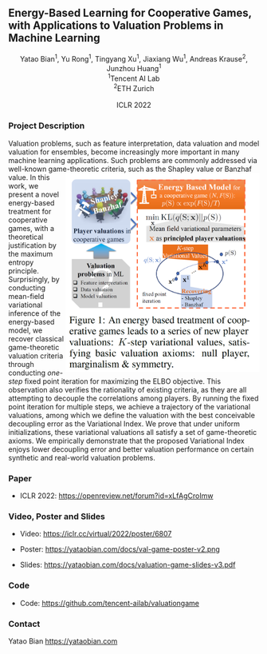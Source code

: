 ## Energy-Based Learning for Cooperative Games, with Applications to Valuation Problems in Machine Learning

<center>
  Yatao Bian<sup>1</sup>, Yu Rong<sup>1</sup>, Tingyang Xu<sup>1</sup>,  Jiaxiang Wu<sup>1</sup>, Andreas Krause<sup>2</sup>, Junzhou Huang<sup>1</sup> <br>
<sup>1</sup>Tencent AI Lab <br>
<sup>2</sup>ETH Zurich <br>
<br>
ICLR 2022
</center>


### Project Description

Valuation problems, such as  feature interpretation, data valuation and model valuation for ensembles, become increasingly more important in many machine learning applications.  Such problems are commonly addressed via  well-known game-theoretic criteria,  such as the Shapley value or Banzhaf value.
<img src="overview.png" alt="Overview of variational values" style="float:right;width:390px;"/>
In this work, we present a novel energy-based treatment for cooperative games, with a theoretical justification by the maximum entropy principle.  Surprisingly, by conducting mean-field variational inference of the energy-based model, we recover classical game-theoretic valuation criteria
through conducting _one-step_ fixed point iteration for maximizing the ELBO objective.  This observation also verifies the rationality of existing criteria, as they are all attempting to decouple the correlations among  players. By running the fixed point iteration for multiple steps, we achieve a trajectory of the variational  valuations,  among which we define the valuation with the best conceivable decoupling error as the Variational Index.  We prove that under uniform initializations,  these variational valuations all satisfy a set of game-theoretic  axioms. We empirically demonstrate that the proposed Variational Index  enjoys lower decoupling error and better valuation performance  on certain synthetic and real-world valuation problems.


### Paper

- ICLR 2022:  <https://openreview.net/forum?id=xLfAgCroImw>


### Video, Poster and Slides

- Video:   <https://iclr.cc/virtual/2022/poster/6807>

- Poster:  <https://yataobian.com/docs/val-game-poster-v2.png>

- Slides:  <https://yataobian.com/docs/valuation-game-slides-v3.pdf>


### Code

- Code: <https://github.com/tencent-ailab/valuationgame>


### Contact

Yatao Bian <https://yataobian.com>
